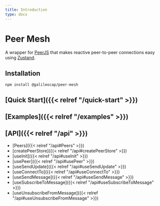 ```yaml
---
title: Introduction
type: docs
---
```


# Peer Mesh

A wrapper for [PeerJS](https://peerjs.com/) that makes reactive peer-to-peer connections easy using [Zustand](https://zustand-demo.pmnd.rs/).

<!--TODO: Live demo like this https://codesandbox.io/s/github/pmndrs/zustand/tree/main/examples/demo-->

## Installation
```basquick
npm install @galileocap/peer-mesh
```

## [**Quick Start**]({{< relref "/quick-start" >}})

## [**Examples**]({{< relref "/examples" >}})
<!-- TODO: List of examples -->

## [**API**]({{< relref "/api" >}})
* [Peers]({{< relref "/api#Peers" >}})
* [createPeerStore]({{< relref "/api#createPeerStore" >}})
* [useInit]({{< relref "/api#useInit" >}})
* [usePeer]({{< relref "/api#usePeer" >}})
* [useSendUpdate]({{< relref "/api#useSendUpdate" >}})
* [useConnectTo]({{< relref "/api#useConnectTo" >}})
* [useSendMessage]({{< relref "/api#useSendMessage" >}})
* [useSubscribeToMessage]({{< relref "/api#useSubscribeToMessage" >}})
* [useUnsubscribeFromMessage]({{< relref "/api#useUnsubscribeFromMessage" >}})
